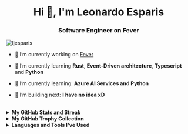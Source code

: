 <h1 align="center">Hi 👋, I'm Leonardo Esparis</h1>
<h3 align="center">Software Engineer on Fever</h3>

<p align="left"> <img src="https://komarev.com/ghpvc/?username=ljesparis&label=Profile%20views&color=0e75b6&style=flat" alt="ljesparis" /> </p>


- 🔭 I’m currently working on [Fever](https://feverup.com/)

- 🌱 I’m currently learning **Rust**, **Event-Driven architecture**, **Typescript** and **Python**

- 🌱 I’m currently learning: **Azure AI Services and Python**

- 🎥 I’m building next: **I have no idea xD**

</br>

<details><summary><b>My GitHub Stats and Streak</b></summary>
<p align="center"><img src="https://github-readme-stats.vercel.app/api?username=ljesparis&show_icons=true&count_private=true&hide=issues,contribs&theme=react" alt="GitHub stats" /></p>
<p align="center"><img src="https://streak-stats.demolab.com?user=ljesparis&theme=react&border_radius=5&date_format=M%20j%5B%2C%20Y%5D&currStreakNum=DD0000" alt="Leonardo Esparis's GitHub streak stats" /></p>
<!-- <p align="center"><img src="https://github-readme-stats-flax-seven-13.vercel.app?user=ljesparis&theme=react&border_radius=5&fire=FF0000&ring=FF0000&currStreakNum=FF0000" alt="Leonardo Esparis's GitHub streak stats" /></p> -->
<!-- <p align="center"><img src="https://github-readme-streak-stats.herokuapp.com?user=ljesparis&theme=react&border_radius=5&fire=FF0000&ring=FF0000&currStreakNum=FF0000" alt="Leonardo Esparis's GitHub streak stats" /></p> -->
</details>

<details><summary><b>My GitHub Trophy Collection</b></summary>
<p align="center">
<img alig src="https://github-profile-trophy.vercel.app/?username=ljesparis&margin-w=8&column=4&title=MultipleLang,Organizations,Repositories,Commits,Followers,PullRequest,Stars,Issues&theme=darkhub&no-frame=true" alt="github trophies" />
</p>
</details>

<details><summary><b>Languages and Tools I've Used</b></summary>
<br>
<p align="center">
  <img src="https://skillicons.dev/icons?i=python,django,typescript,js,github,git,docker&perline=7" />
</p>
<br><br>
</details>
